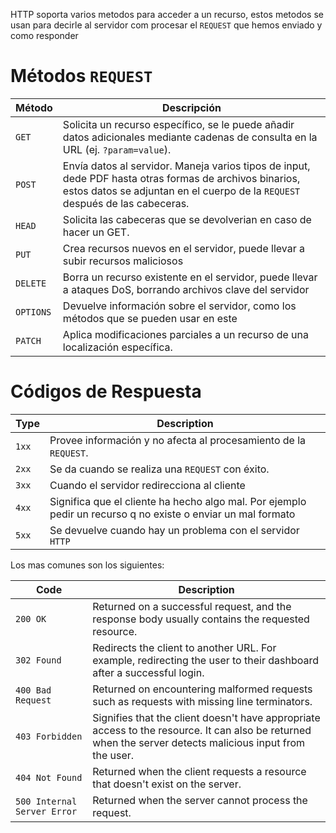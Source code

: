 HTTP soporta varios metodos para acceder a un recurso, estos metodos se usan para decirle al servidor com procesar el `REQUEST`
que hemos enviado y como responder

# Métodos `REQUEST`

| **Método** | **Descripción**                                                                                                                                                                         |
| ---------- | --------------------------------------------------------------------------------------------------------------------------------------------------------------------------------------- |
| `GET`      | Solicita un recurso específico, se le puede añadir datos adicionales mediante cadenas de consulta en la URL (ej. `?param=value`).                                                       |
| `POST`     | Envía datos al servidor. Maneja varios tipos de input, dede PDF hasta otras formas de archivos binarios, estos datos se adjuntan en el cuerpo de la `REQUEST` después de las cabeceras. |
| `HEAD`     | Solicita las cabeceras que se devolverian en caso de hacer un GET.                                                                                                                      |
| `PUT`      | Crea recursos nuevos en el servidor, puede llevar a subir recursos maliciosos                                                                                                           |
| `DELETE`   | Borra un recurso existente en el servidor, puede llevar a ataques DoS, borrando archivos clave del servidor                                                                             |
| `OPTIONS`  | Devuelve información sobre el servidor, como los métodos que se pueden usar en este                                                                                                     |
| `PATCH`    | Aplica modificaciones parciales a un recurso de una localización específica.                                                                                                            |
# Códigos de Respuesta

| **Type** | **Description**                                                                                              |
| -------- | ------------------------------------------------------------------------------------------------------------ |
| `1xx`    | Provee información y no afecta al procesamiento de la `REQUEST`.                                             |
| `2xx`    | Se da cuando se realiza una `REQUEST` con éxito.                                                             |
| `3xx`    | Cuando el servidor redirecciona al cliente                                                                   |
| `4xx`    | Significa que el cliente ha hecho algo mal. Por ejemplo pedir un recurso q no existe o enviar un mal formato |
| `5xx`    | Se devuelve cuando hay un problema con el servidor `HTTP`                                                    |

Los mas comunes son los siguientes: 

|**Code**|**Description**|
|---|---|
|`200 OK`|Returned on a successful request, and the response body usually contains the requested resource.|
|`302 Found`|Redirects the client to another URL. For example, redirecting the user to their dashboard after a successful login.|
|`400 Bad Request`|Returned on encountering malformed requests such as requests with missing line terminators.|
|`403 Forbidden`|Signifies that the client doesn't have appropriate access to the resource. It can also be returned when the server detects malicious input from the user.|
|`404 Not Found`|Returned when the client requests a resource that doesn't exist on the server.|
|`500 Internal Server Error`|Returned when the server cannot process the request.|
